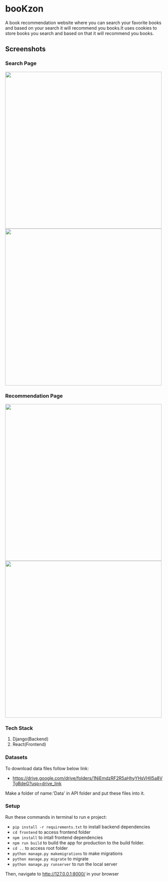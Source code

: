 # booKzon
A book recommendation website where you can search your favorite books and based on your search it will recommend you books.It uses cookies to store books you search and based on that it will recommend you books.
## Screenshots
### Search Page

<img src="screenshots/Search3.png" width="500">
<img src="screenshots/Search4.png" width="500">

### Recommendation Page

<img src="screenshots/Recommendation1.png" width="500">
<img src="screenshots/Recommendation2.png" width="500">

### Tech Stack 
1. Django(Backend)
2. React(Frontend)

### Datasets
To download data files follow below link:
- https://drive.google.com/drive/folders/1NiEmdzRF2R5aHhyYHsVHII5a8VTgBdeG?usp=drive_link

Make a folder of name:'Data' in API folder and put these files into it.

### Setup
Run these commands in terminal to run e project:
- `pip install -r requirements.txt` to install backend dependencies
- `cd frontend` to access frontend folder
- `npm install` to intall frontend dependencies
- `npm run build` to build the app for production to the build folder.
- `cd ..` to access root folder
- `python manage.py makemigrations` to make migrations
- `python manage.py migrate` to migrate
- `python manage.py runserver` to run the local server

Then, navigate to http://127.0.0.1:8000/ in your browser
